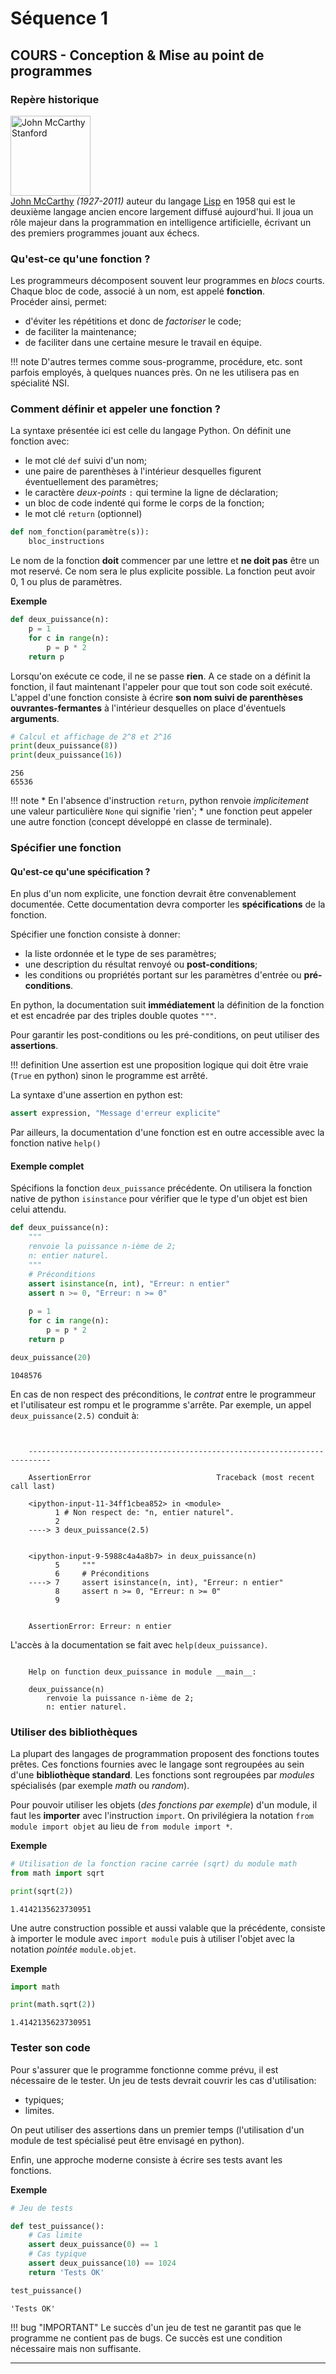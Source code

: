 Séquence 1
==========


## COURS - Conception & Mise au point de programmes

### Repère historique

<a title="&quot;null0&quot; [CC BY-SA 2.0 (https://creativecommons.org/licenses/by-sa/2.0)], via Wikimedia Commons" href="https://commons.wikimedia.org/wiki/File:John_McCarthy_Stanford.jpg"><img width="128" alt="John McCarthy Stanford" src="https://upload.wikimedia.org/wikipedia/commons/thumb/4/49/John_McCarthy_Stanford.jpg/128px-John_McCarthy_Stanford.jpg"></a> <br />
[John McCarthy](https://fr.wikipedia.org/wiki/John_McCarthy) *(1927-2011)* auteur du langage [Lisp](https://fr.wikipedia.org/wiki/Lisp) en 1958 qui est le deuxième langage ancien encore largement diffusé aujourd'hui. Il joua un rôle majeur dans la programmation en intelligence artificielle, écrivant un des premiers programmes jouant aux échecs.

### Qu'est-ce qu'une fonction ?

Les programmeurs décomposent souvent leur programmes en *blocs* courts. Chaque bloc de code, associé à un nom, est appelé **fonction**.  
Procéder ainsi, permet:  

* d'éviter les répétitions et donc de *factoriser* le code;
* de faciliter la maintenance;
* de faciliter dans une certaine mesure le travail en équipe.

!!! note
    D'autres termes comme sous-programme, procédure, etc. sont parfois employés, à quelques nuances près. On ne les utilisera pas en spécialité NSI.

### Comment définir et appeler une fonction ?

La syntaxe présentée ici est celle du langage Python. On définit une fonction avec:  

* le mot clé `def` suivi d'un nom;
* une paire de parenthèses à l'intérieur desquelles figurent éventuellement des paramètres;
* le caractère *deux-points* `:` qui termine la ligne de déclaration;
* un bloc de code indenté qui forme le corps de la fonction;
* le mot clé `return` (optionnel)

```python
def nom_fonction(paramètre(s)):
    bloc_instructions
```

Le nom de la fonction **doit** commencer par une lettre et **ne doit pas** être un mot reservé. Ce nom sera le plus explicite possible. La fonction peut avoir 0, 1 ou plus de paramètres.  

**Exemple**


```python
def deux_puissance(n):
    p = 1
    for c in range(n):
        p = p * 2
    return p
```

Lorsqu'on exécute ce code, il ne se passe **rien**. A ce stade on a définit la fonction, il faut maintenant l'appeler pour que tout son code soit exécuté. L'appel d'une fonction consiste à écrire **son nom suivi de parenthèses ouvrantes-fermantes** à l'intérieur desquelles on place d'éventuels **arguments**.


```python
# Calcul et affichage de 2^8 et 2^16
print(deux_puissance(8))
print(deux_puissance(16))
```

    256
    65536


!!! note 
    * En l'absence d'instruction `return`, python renvoie *implicitement* une valeur particulière `None` qui signifie 'rien';
    * une fonction peut appeler une autre fonction (concept développé en classe de terminale).

### Spécifier une fonction

#### Qu'est-ce qu'une spécification ?

En plus d'un nom explicite, une fonction devrait être convenablement documentée. Cette documentation devra comporter les **spécifications** de la fonction.  

Spécifier une fonction consiste à donner:

* la liste ordonnée et le type de ses paramètres;
* une description du résultat renvoyé ou **post-conditions**;
* les conditions ou propriétés portant sur les paramètres d'entrée ou **pré-conditions**.  

En python, la documentation suit **immédiatement** la définition de la fonction et est encadrée par des triples double quotes `"""`.  

Pour garantir les post-conditions ou les pré-conditions, on peut utiliser des **assertions**.  

!!! definition 
    Une assertion est une proposition logique qui doit être vraie (`True` en python) sinon le programme est arrêté. 
    
La syntaxe d'une assertion en python est:  

```python
assert expression, "Message d'erreur explicite"
```
Par ailleurs, la documentation d'une fonction est en outre accessible avec la fonction native `help()`

#### Exemple complet

Spécifions la fonction `deux_puissance` précédente. On utilisera la fonction native de python `isinstance` pour vérifier que le type d'un objet est bien celui attendu.


```python
def deux_puissance(n):
    """
    renvoie la puissance n-ième de 2;
    n: entier naturel.
    """
    # Préconditions
    assert isinstance(n, int), "Erreur: n entier"
    assert n >= 0, "Erreur: n >= 0"
    
    p = 1
    for c in range(n):
        p = p * 2    
    return p
```


```python
deux_puissance(20)
```




    1048576



En cas de non respect des préconditions, le *contrat* entre le programmeur et l'utilisateur est rompu et le programme s'arrête. Par exemple, un appel `deux_puissance(2.5)` conduit
à:  

```


    ---------------------------------------------------------------------------

    AssertionError                            Traceback (most recent call last)

    <ipython-input-11-34ff1cbea852> in <module>
          1 # Non respect de: "n, entier naturel".
          2 
    ----> 3 deux_puissance(2.5)
    

    <ipython-input-9-5988c4a4a8b7> in deux_puissance(n)
          5     """
          6     # Préconditions
    ----> 7     assert isinstance(n, int), "Erreur: n entier"
          8     assert n >= 0, "Erreur: n >= 0"
          9 


    AssertionError: Erreur: n entier
```


L'accès à la documentation se fait avec `help(deux_puissance)`.

```

    Help on function deux_puissance in module __main__:
    
    deux_puissance(n)
        renvoie la puissance n-ième de 2;
        n: entier naturel.
```    


### Utiliser des bibliothèques

La plupart des langages de programmation proposent des fonctions toutes prêtes. Ces fonctions fournies avec le langage sont regroupées au sein d'une **bibliothèque standard**. Les fonctions sont regroupées par *modules* spécialisés (par exemple *math* ou *random*).  

Pour pouvoir utiliser les objets (*des fonctions par exemple*) d'un module, il faut les **importer** avec l'instruction `import`.  On privilégiera la notation `from module import objet` au lieu de `from module import *`.  

**Exemple**


```python
# Utilisation de la fonction racine carrée (sqrt) du module math
from math import sqrt

print(sqrt(2))
```

    1.4142135623730951


Une autre construction possible et aussi valable que la précédente, consiste à importer le module avec `import module` puis à utiliser l'objet avec la notation *pointée* `module.objet`.  

**Exemple**


```python
import math

print(math.sqrt(2))
```

    1.4142135623730951


### Tester son code

Pour s'assurer que le programme fonctionne comme prévu, il est nécessaire de le tester. Un jeu de tests devrait couvrir les cas d'utilisation:  

* typiques;
* limites.

On peut utiliser des assertions dans un premier temps (l'utilisation d'un module de test spécialisé peut être envisagé en python).  

Enfin, une approche moderne consiste à écrire ses tests avant les fonctions.  

**Exemple**


```python
# Jeu de tests

def test_puissance():
    # Cas limite
    assert deux_puissance(0) == 1
    # Cas typique 
    assert deux_puissance(10) == 1024
    return 'Tests OK'

test_puissance()
```




    'Tests OK'



!!! bug "IMPORTANT"
    Le succès d'un jeu de test ne garantit pas que le programme ne contient pas de bugs. Ce succès est une condition nécessaire mais non suffisante.

---
